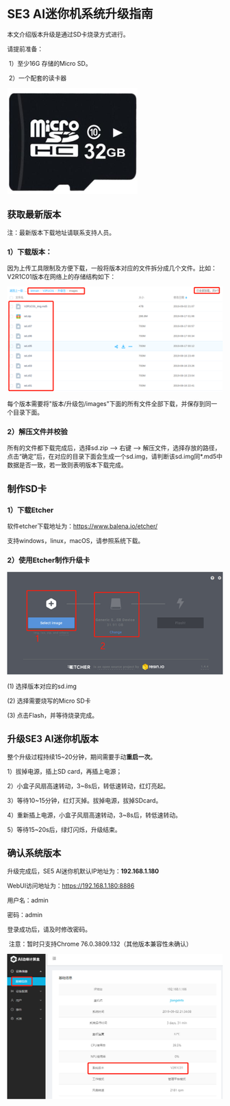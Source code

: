 # SE3 AI迷你机系统升级指南

本文介绍版本升级是通过SD卡烧录方式进行。

请提前准备：

​	1）至少16G 存储的Micro SD。

​	2）一个配套的读卡器

![1567430432419](../../../../../imgs/sd.png)

## 获取最新版本

注：最新版本下载地址请联系支持人员。

### 1）下载版本：

因为上传工具限制及方便下载，一般将版本对应的文件拆分成几个文件。比如：V2R1C01版本在网络上的存储结构如下：

![1567429815444](../../../../../imgs/update_folder.png)

每个版本需要将"版本/升级包/images"下面的所有文件全部下载，并保存到同一个目录下面。

### 2）解压文件并校验

所有的文件都下载完成后，选择sd.zip --> 右键 --> 解压文件，选择存放的路径，点击“确定”后，在对应的目录下面会生成一个sd.img，请判断该sd.img同*.md5中数据是否一致，若一致则表明版本下载完成。



## 制作SD卡

### 1）下载Etcher

软件etcher下载地址为：https://www.balena.io/etcher/

支持windows，linux，macOS，请参照系统下载。

### 2）使用Etcher制作升级卡

![1567430507408](../../../../../imgs/ecther.png)

(1) 选择版本对应的sd.img

(2) 选择需要烧写的Micro SD卡

(3) 点击Flash，并等待烧录完成。



## 升级SE3 AI迷你机版本

整个升级过程持续15~20分钟，期间需要手动**重启一次**。

1）拔掉电源，插上SD card，再插上电源；

2）小盒子风扇高速转动，3~8s后，转低速转动，红灯亮起。

3）等待10~15分钟，红灯灭掉。拔掉电源，拔掉SDcard。

4）重新插上电源，小盒子风扇高速转动，3~8s后，转低速转动。

5）等待15~20s后，绿灯闪烁，升级结束。



## 确认系统版本

升级完成后，SE5 AI迷你机默认IP地址为：**192.168.1.180**

WebUI访问地址为：https://192.168.1.180:8886

用户名：admin

密码：admin

登录成功后，请及时修改密码。

​	注意：暂时只支持Chrome  76.0.3809.132（其他版本兼容性未确认）

![1567431373490](../../../../../imgs/version.png)